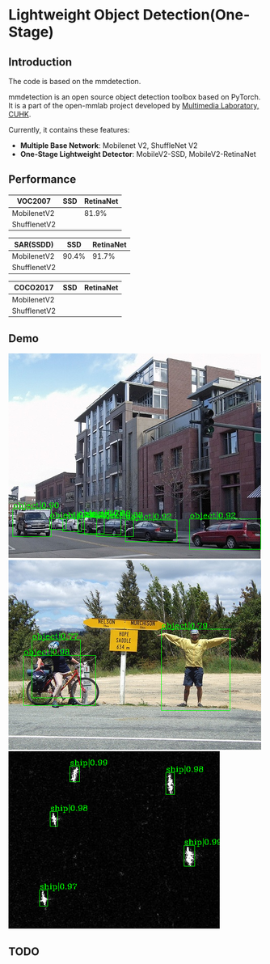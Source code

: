 
# Lightweight Object Detection(One-Stage)

## Introduction

The code is based on the mmdetection.

mmdetection is an open source object detection toolbox based on PyTorch. It is
a part of the open-mmlab project developed by [Multimedia Laboratory, CUHK](http://mmlab.ie.cuhk.edu.hk/).

Currently, it contains these features:
- **Multiple Base Network**: Mobilenet V2, ShuffleNet V2
- **One-Stage Lightweight Detector**: MobileV2-SSD, MobileV2-RetinaNet


## Performance

| VOC2007      | SSD                                                                         | RetinaNet                                                                   
|--------------|-----------------------------------------------------------------------------|-----------------------------------------------------------------------------|
| MobilenetV2  |                                                                             | 81.9%                                                                        |
| ShufflenetV2 |                                                                             |                                                                              |



| SAR(SSDD)    | SSD                                                                          | RetinaNet                                                                   
|--------------|------------------------------------------------------------------------------|----------------------------------------------------------------------------|
| MobilenetV2  | 90.4%                                                                        | 91.7%                                                                      |
| ShufflenetV2 |                                                                             |                                                                              |


| COCO2017     | SSD                                                                          | RetinaNet                                                                   
|--------------|------------------------------------------------------------------------------|-----------------------------------------------------------------------------|
| MobilenetV2  |                                                                              |                                                                             |
| ShufflenetV2 |                                                                              |                                                                             |

## Demo
![demo image](demo/V3.png)
![demo image](demo/V4.png)
![demo image](demo/1.png)

## TODO
